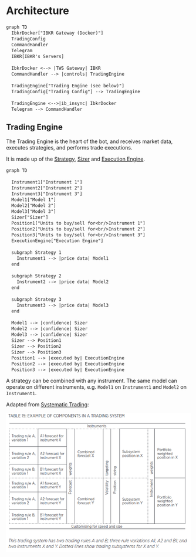 # Architecture

```mermaid
graph TD
  IbkrDocker["IBKR Gateway (Docker)"]
  TradingConfig
  CommandHandler
  Telegram
  IBKR[IBKR's Servers]

  IbkrDocker <--> |TWS Gateway| IBKR
  CommandHandler --> |controls| TradingEngine

  TradingEngine["Trading Engine (see below)"]
  TradingConfig["Trading Config"] --> TradingEngine

  TradingEngine <-->|ib_insync| IbkrDocker
  Telegram --> CommandHandler
```

## Trading Engine

The Trading Engine is the heart of the bot, and receives market data, executes strategies, and performs trade executions.

It is made up of the [Strategy], [Sizer] and [Execution Engine].

```mermaid
graph TD

  Instrument1["Instrument 1"]
  Instrument2["Instrument 2"]
  Instrument3["Instrument 3"]
  Model1["Model 1"]
  Model2["Model 2"]
  Model3["Model 3"]
  Sizer["Sizer"]
  Position1["Units to buy/sell for<br/>Instrument 1"]
  Position2["Units to buy/sell for<br/>Instrument 2"]
  Position3["Units to buy/sell for<br/>Instrument 3"]
  ExecutionEngine["Execution Engine"]

  subgraph Strategy 1
    Instrument1 --> |price data| Model1
  end

  subgraph Strategy 2
    Instrument2 --> |price data| Model2
  end

  subgraph Strategy 3
    Instrument3 --> |price data| Model3
  end

  Model1 --> |confidence| Sizer
  Model2 --> |confidence| Sizer
  Model3 --> |confidence| Sizer
  Sizer --> Position1
  Sizer --> Position2
  Sizer --> Position3
  Position1 --> |executed by| ExecutionEngine
  Position2 --> |executed by| ExecutionEngine
  Position3 --> |executed by| ExecutionEngine
```

A strategy can be combined with any instrument. The same model can operate on different instruments, e.g. `Model1` on `Instrument1` and `Model2` on `Instrument1`.

Adapted from [Systematic Trading][systematic-trading]:

![](../../static/trading-bot/trading-system.png)

[systematic-trading]: https://github.com/extrange/trading-bot/releases/download/trading-books/systematic-trading.pdf
[Strategy]: ../components/strategies-and-models.md
[Sizer]: ../components/sizer.md
[Execution Engine]: ../components/execution-engine.md